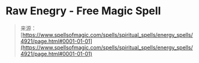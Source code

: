 <!--yml

category: 未分类

date: 2024-06-12 18:38:51

-->

# Raw Enegry - Free Magic Spell

> 来源：[https://www.spellsofmagic.com/spells/spiritual_spells/energy_spells/4921/page.html#0001-01-01](https://www.spellsofmagic.com/spells/spiritual_spells/energy_spells/4921/page.html#0001-01-01)

